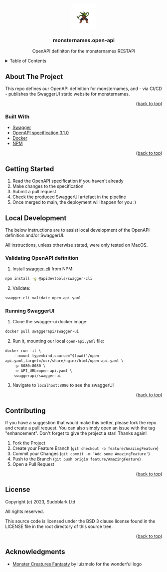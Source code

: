 <!-- PROJECT LOGO -->
<br />
<div align="center">
  <a href="https://github.com/sudoblark/monsternames.open-api">
    <img src="docs/logo.png" alt="Logo" width="80" height="80">
  </a>

<h3 align="center">monsternames.open-api</h3>

  <p align="center">
    OpenAPI definiton for the monsternames RESTAPI
  </p>
</div>



<!-- TABLE OF CONTENTS -->
<details>
  <summary>Table of Contents</summary>
  <ol>
    <li>
      <a href="#about-the-project">About The Project</a>
      <ul>
        <li><a href="#built-with">Built With</a></li>
      </ul>
    </li>
    <li><a href="#getting-started">Getting started</a></li>
    <li>
      <a href="#local-development">Local development</a>
      <ul>
        <li><a href="#validating-openapi-definition">Validating OpenAPI definition</a></li>
        <li><a href="#running-swaggerui">Running SwaggerUI</a></li>
      </ul>
    </li>
    <li><a href="#contributing">Contributing</a></li>
    <li><a href="#license">License</a></li>
    <li><a href="#acknowledgments">Acknowledgments</a></li>
  </ol>
</details>



<!-- ABOUT THE PROJECT -->
## About The Project
This repo defines our OpenAPI definition for monsternames, and - via CI/CD - publishes
the SwaggerUI static website for monsternames.

<p align="right">(<a href="#readme-top">back to top</a>)</p>



### Built With

* [Swagger](https://swagger.io)
* [OpenAPI specification 3.1.0](https://swagger.io/specification/)
* [Docker](https://hub.docker.com)
* [NPM](https://www.npmjs.com)

<p align="right">(<a href="#readme-top">back to top</a>)</p>



<!-- GETTING STARTED -->
## Getting Started

1. Read the OpenAPI specification if you haven't already
2. Make changes to the specification 
3. Submit a pull request
4. Check the produced SwaggerUI artefact in the pipeline 
5. Once merged to main, the deployment will happen for you :)


<!-- LOCAL DEVELOPMENT -->
## Local Development
The below instructions are to assist local development of the OpenAPI definition and/or
SwaggerUI.

All instructions, unless otherwise stated, were only tested on MacOS.

### Validating OpenAPI definition

1. Install [swagger-cli](https://apitools.dev/swagger-cli/) from NPM:
```sh
npm install -g @apidevtools/swagger-cli
```
2. Validate:
```sh
swagger-cli validate open-api.yaml
```

### Running SwaggerUI

1. Clone the swagger-ui docker image:
```sh
docker pull swaggerapi/swagger-ui
```

2. Run it, mounting our local `open-api.yaml` file:

```
docker run -it \
    --mount type=bind,source="$(pwd)"/open-api.yaml,target=/usr/share/nginx/html/open-api.yaml \
    -p 8080:8080 \
    -e API_URL=open-api.yaml \
    swaggerapi/swagger-ui
```

3. Navigate to `localhost:8080` to see the swaggerUI


<p align="right">(<a href="#readme-top">back to top</a>)</p>


<!-- CONTRIBUTING -->
## Contributing

If you have a suggestion that would make this better, please fork the repo and create a pull request. You can also simply open an issue with the tag "enhancement".
Don't forget to give the project a star! Thanks again!

1. Fork the Project
2. Create your Feature Branch (`git checkout -b feature/AmazingFeature`)
3. Commit your Changes (`git commit -m 'Add some AmazingFeature'`)
4. Push to the Branch (`git push origin feature/AmazingFeature`)
5. Open a Pull Request

<p align="right">(<a href="#top">back to top</a>)</p>

<!-- LICENSE -->
## License

Copyright (c) 2023, Sudoblark Ltd

All rights reserved.

This source code is licensed under the BSD 3 clause license found in the
LICENSE file in the root directory of this source tree. 

<p align="right">(<a href="#readme-top">back to top</a>)</p>


<!-- ACKNOWLEDGMENTS -->
## Acknowledgments

* [Monster Creatures Fantasty](https://luizmelo.itch.io/monsters-creatures-fantasy) by luizmelo for the wonderful logo